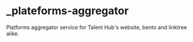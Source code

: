 # _plateforms-aggregator
Platforms aggregator service for Talent Hub's website, bento and linktree alike.
